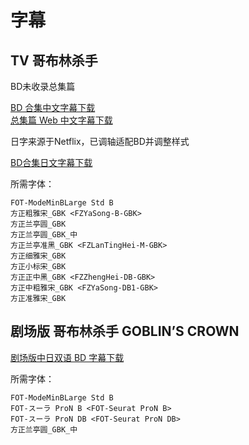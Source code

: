 # 字幕

## TV 哥布林杀手

BD未收录总集篇

[BD 合集中文字幕下载](https://github.com/Nekomoekissaten-SUB/Nekomoekissaten-Storage/releases/download/subtitle_pkg/Goblin-Slayer_BD_zho.7z)  
[总集篇 Web 中文字幕下载](https://github.com/Nekomoekissaten-SUB/Nekomoekissaten-Storage/releases/download/subtitle_pkg/Goblin-Slayer_10.5_Web_zho.7z)

日字来源于Netflix，已调轴适配BD并调整样式

[BD合集日文字幕下载](https://github.com/Nekomoekissaten-SUB/Nekomoekissaten-Storage/releases/download/subtitle_jpn/Goblin-Slayer_jpn_NFLX_BD.7z)

所需字体：
```
FOT-ModeMinBLarge Std B
方正粗雅宋_GBK <FZYaSong-B-GBK>
方正兰亭圆_GBK
方正兰亭圆_GBK_中
方正兰亭准黑_GBK <FZLanTingHei-M-GBK>
方正细雅宋_GBK
方正小标宋_GBK
方正正中黑_GBK <FZZhengHei-DB-GBK>
方正中粗雅宋_GBK <FZYaSong-DB1-GBK>
方正准雅宋_GBK
```

## 剧场版 哥布林杀手 GOBLIN’S CROWN

[剧场版中日双语 BD 字幕下载](https://github.com/Nekomoekissaten-SUB/Nekomoekissaten-Storage/releases/download/subtitle_pkg/Goblin-Slayer_Movie_BD_JPCH.7z)

所需字体：
```
FOT-ModeMinBLarge Std B
FOT-スーラ ProN B <FOT-Seurat ProN B>
FOT-スーラ ProN DB <FOT-Seurat ProN DB>
方正兰亭圆_GBK_中
```